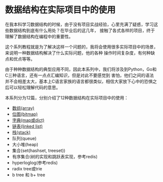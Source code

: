 # 数据结构在实际项目中的使用

在我本科学习数据结构的时候，由于没有项目实战经验，心里充满了疑惑，学习这些数据结构到底有什么用处？在毕业后的这几年，
接触了各式各样的项目，终于理解了数据结构在编程中的重要性。

这个系列教程就是为了解决这样一个问题的，我将会使用很多实际项目中的场景，来说明一种数据结构解决了什么实际问题，他的各种
操作时间复杂度，有何种缺点和优点等等。

由于种种数据结构的典型应用不同，因此本系列中，我们将涉及到Python，Go和C三种语言，还有一点点汇编知识，但是对此不要感觉到
害怕，他们之间的语法并不会相差太大，基本上C语言家族的语言都很类似，相信大家放下心中的恐惧之后可以轻松理解代码的意思。

本系列分为12篇，分别介绍了12种数据结构在实际项目中的使用：

- [数组(array)](./array.md)
- [位图(bitmap)](./bitmap.md)
- [字典(map或dict)](./dict.md)
- [链表(linked list)](./linkedlist.md)
- [栈(stack)](./stack.md)
- 队列(queue)
- 大小堆(heap)
- 集合(set(hashset, treeset))
- 有序集合(树的实现和跳跃表实现，参考redis)
- hyperloglog(参考redis)
- radix tree或trie
- b tree 和 b+ tree
